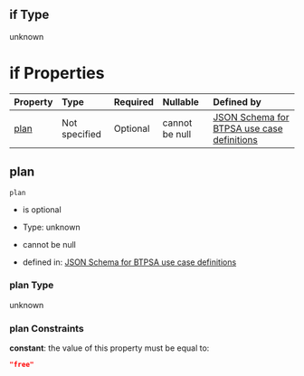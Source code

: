 ## if Type

unknown

# if Properties

| Property      | Type          | Required | Nullable       | Defined by                                                                                                                                                                                                                                  |
| :------------ | :------------ | :------- | :------------- | :------------------------------------------------------------------------------------------------------------------------------------------------------------------------------------------------------------------------------------------ |
| [plan](#plan) | Not specified | Optional | cannot be null | [JSON Schema for BTPSA use case definitions](btpsa-usecase-properties-services-items-allof-2-then-allof-12-then-allof-1-if-properties-plan.md "undefined#/properties/services/items/allOf/2/then/allOf/12/then/allOf/1/if/properties/plan") |

## plan



`plan`

*   is optional

*   Type: unknown

*   cannot be null

*   defined in: [JSON Schema for BTPSA use case definitions](btpsa-usecase-properties-services-items-allof-2-then-allof-12-then-allof-1-if-properties-plan.md "undefined#/properties/services/items/allOf/2/then/allOf/12/then/allOf/1/if/properties/plan")

### plan Type

unknown

### plan Constraints

**constant**: the value of this property must be equal to:

```json
"free"
```

